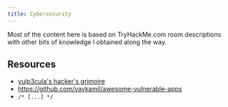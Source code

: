 ```yaml
---
title: Cybersecurity
---
```


Most of the content here is based on TryHackMe.com room descriptions with other bits of knowledge I obtained along the way.

## Resources

- [vulp3cula's hacker's grimoire](https://vulp3cula.gitbook.io/hackers-grimoire/)
- https://github.com/vavkamil/awesome-vulnerable-apps
- `/* [...] */`

